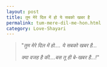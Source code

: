 ```yaml
---
layout: post
title: तुम मेरे दिल में हो ये सबको खबर है
permalink: tum-mere-dil-me-hon.html
category: Love-Shayari
---
```

> "*तुम मेरे दिल में हो.... ये सबको खबर है...*
>
> *क्या वजह है की....बस तू ही बे-खबर है...!*"
